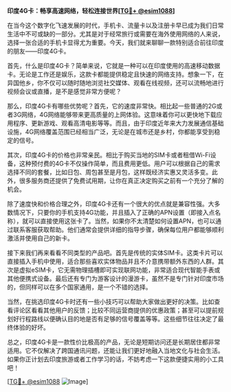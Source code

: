 **印度4G卡：畅享高速网络，轻松连接世界[[TG💪+ @esim1088](https://t.me/s/esim1088)]**

在当今这个数字化飞速发展的时代，手机卡、流量卡以及注册卡早已成为我们日常生活中不可或缺的一部分。尤其是对于经常旅行或需要在海外使用网络的人来说，选择一张合适的手机卡显得尤为重要。今天，我们就来聊聊一款特别适合前往印度的朋友——印度4G卡。

首先，什么是印度4G卡？简单来说，它就是一种可以在印度使用的高速移动数据卡。无论是工作还是娱乐，这款卡都能提供稳定且快速的网络支持。想象一下，在异国他乡，你不仅可以随时随地浏览社交媒体、观看在线视频，还可以流畅地进行视频会议或直播，是不是感觉非常方便呢？

那么，印度4G卡有哪些优势呢？首先，它的速度非常快。相比起一些普通的2G或者3G网络，4G网络能够带来更高质量的上网体验。这意味着你可以更快地下载应用程序、更新游戏、观看高清电影等等。而且，由于印度近年来大力发展通信基础设施，4G网络覆盖范围已经相当广泛，无论是在城市还是乡村，你都能享受到稳定的信号。

其次，印度4G卡的价格也非常亲民。相比于购买当地的SIM卡或者租借Wi-Fi设备，这种预付费的4G卡不仅操作简单，而且费用更低。用户可以根据自己的需求选择不同的套餐，比如日包、周包甚至是月包，这样既经济实惠又灵活多变。此外，很多服务商还提供了免费试用期，让你在真正决定购买之前有一个充分了解的机会。

除了速度快和价格合理之外，印度4G卡还有一个很大的优点就是兼容性强。大多数情况下，只要你的手机支持4G功能，并且插入了正确的APN设置（即接入点名称），就可以直接使用这张卡了。当然，如果你不太清楚如何设置APN，也可以通过联系客服获取帮助。他们通常会提供详细的指导步骤，确保每位用户都能够顺利激活并使用自己的新卡。

接下来我们再来看看不同类型的产品吧。首先是传统的实体SIM卡。这类卡片可以直接插入手机中使用，适合那些喜欢实体物品并且不介意携带额外东西的人群。其次是虚拟eSIM卡，它无需物理插槽即可实现联网功能，非常适合现代智能手表或其他便携式设备。最后还有专门为游客设计的漫游卡，虽然不是专门针对印度市场的，但同样可以在多个国家通用，是一个不错的选择。

当然，在挑选印度4G卡时还有一些小技巧可以帮助大家做出更好的决策。比如查看评论区看看其他用户的反馈；比较不同运营商提供的优惠政策；甚至可以提前规划好行程路线以便确认目的地是否有足够的信号覆盖等等。这些细节往往决定了最终体验的好坏。

总之，印度4G卡是一款性价比极高的产品，无论是短期访问还是长期居住都非常适用。它不仅解决了跨国通讯问题，还能让我们更好地融入当地文化与社会生活。如果你正计划去印度旅游或者工作学习的话，不妨考虑一下这款便捷实用的小工具吧！

[[TG💪+ @esim1088](https://t.me/s/esim1088) ![Image](https://i.postimg.cc/4NQfJmqS/Snipaste-2025-05-13-00-14-12.png)]